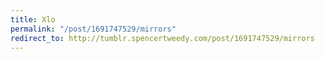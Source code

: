 ```yaml
---
title: Xlo
permalink: "/post/1691747529/mirrors"
redirect_to: http://tumblr.spencertweedy.com/post/1691747529/mirrors
---
```


